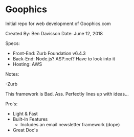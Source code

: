 # Goophics
Initial repo for web development of Goophics.com

Created By: Ben Davisson
Date:  June 12, 2018

Specs:
- Front-End: Zurb Foundation v6.4.3
- Back-End: Node.js? ASP.net? Have to look into it
- Hosting: AWS

Notes:

-Zurb

This framework is Bad. Ass.  Perfectly lines up with ideas...

Pro's:
- Light & Fast
- Built-In Features
  - Includes an email newsletter framework (dope)
- Great Doc's
